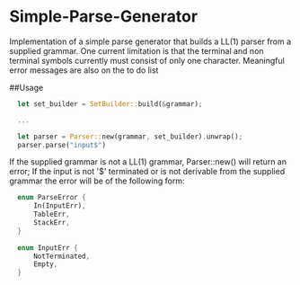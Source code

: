 # Simple-Parse-Generator

Implementation of a simple parse generator that builds a LL(1) parser from a supplied grammar.
One current limitation is that the terminal and non terminal symbols currently
must consist of only one character. Meaningful error messages are also on the to do list


##Usage

```rust
  let set_builder = SetBuilder::build(&grammar);

  ...

  let parser = Parser::new(grammar, set_builder).unwrap();
  parser.parse("input$")
```

If the supplied grammar is not a LL(1) grammar, Parser::new() will return an error;
If the input is not '$' terminated or is not derivable from the supplied grammar the error
will be of the following form:
```rust
  enum ParseError {
      In(InputErr),
      TableErr,
      StackErr,
  }
  
  enum InputErr {
      NotTerminated,
      Empty,
  }

```
